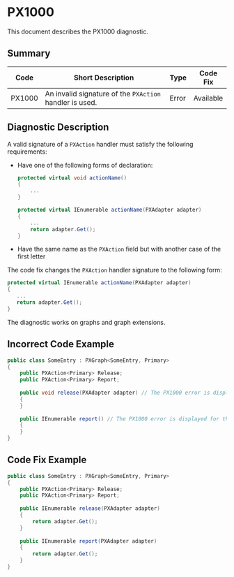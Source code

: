 # PX1000
This document describes the PX1000 diagnostic.

## Summary

| Code   | Short Description                                       | Type    | Code Fix  | 
| ------ | ------------------------------------------------------- | ------- | --------- | 
| PX1000 | An invalid signature of the `PXAction` handler is used. | Error   | Available |

## Diagnostic Description
A valid signature of a `PXAction` handler must satisfy the following requirements:

 - Have one of the following forms of declaration:

   ```C#
   protected virtual void actionName()
   {
       ...    
   }

   protected virtual IEnumerable actionName(PXAdapter adapter)
   {
       ...
       return adapter.Get();
   }
   ```

 - Have the same name as the `PXAction` field but with another case of the first letter

The code fix changes the `PXAction` handler signature to the following form:

```C#
protected virtual IEnumerable actionName(PXAdapter adapter)
{
   ...
   return adapter.Get();
}
```

The diagnostic works on graphs and graph extensions.

## Incorrect Code Example

```C#
public class SomeEntry : PXGraph<SomeEntry, Primary>
{
    public PXAction<Primary> Release;
    public PXAction<Primary> Report;
   
    public void release(PXAdapter adapter) // The PX1000 error is displayed for this line.
    {
    }
      
    public IEnumerable report() // The PX1000 error is displayed for this line.
    {
    }
}
```

## Code Fix Example

```C#
public class SomeEntry : PXGraph<SomeEntry, Primary>
{
    public PXAction<Primary> Release;
    public PXAction<Primary> Report;
   
    public IEnumerable release(PXAdapter adapter)
    {
        return adapter.Get();
    }
      
    public IEnumerable report(PXAdapter adapter)
    {
        return adapter.Get();
    }
}
```